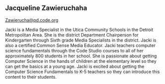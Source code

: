 ## Jacqueline Zawieruchaha

[Zawierucha@pd.code.org](mailto:Zawierucha@pd.code.org)

Jacki is a Media Specialist in the Utica Community Schools in the Detroit Metropolitan Area.  She is the district Department Chairperson for Kindergarten through Sixth grade Media Specialists in the district. Jacki is also a certified Common Sense Media Educator.  Jacki teachers computer science fundamentals through the Code Studio courses to all of her approximately 800 students in her school.  She is passionate about getting Computer Science in the hands of children at the elementary level so they can get the basics at a young age.  Jacki is excited about getting the Computer Science Fundamentals to K-5 teachers so they can introduce this content to their students.
